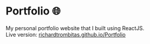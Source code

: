 # Portfolio 🌐
My personal portfolio website that I built using ReactJS.  
Live version: [richardtrombitas.github.io/Portfolio](https://richardtrombitas.github.io/Portfolio/)
